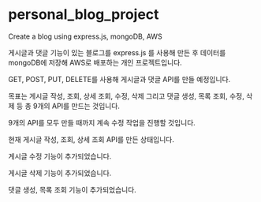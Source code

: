 # personal_blog_project

Create a blog using express.js, mongoDB, AWS

게시글과 댓글 기능이 있는 블로그를 express.js 를 사용해 만든 후 데이터를 mongoDB에 저장해 AWS로 배포하는 개인 프로젝트입니다.

GET, POST, PUT, DELETE를 사용해 게시글과 댓글 API를 만들 예정입니다.

목표는 게시글 작성, 조회, 상세 조회, 수정, 삭제 그리고 댓글 생성, 목록 조회, 수정, 삭제 등 총 9개의 API를 만드는 것입니다.

9개의 API를 모두 만들 때까지 계속 수정 작업을 진행할 것입니다.

현재 게시글 작성, 조회, 상세 조회 API를 만든 상태입니다.

게시글 수정 기능이 추가되었습니다.

게시글 삭제 기능이 추가되었습니다.

댓글 생성, 목록 조회 기능이 추가되었습니다.
